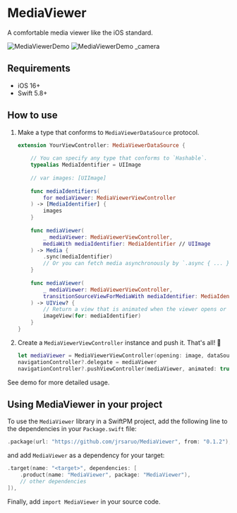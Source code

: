 # MediaViewer

A comfortable media viewer like the iOS standard.

![MediaViewerDemo](https://github.com/jrsaruo/MediaViewer/assets/23174349/6181382d-7b1f-4d79-8752-5ee9727fdef9) ![MediaViewerDemo _camera](https://github.com/jrsaruo/MediaViewer/assets/23174349/efc2b713-ac2f-4c36-8e9f-69b612281e0c)

## Requirements

- iOS 16+
- Swift 5.8+

## How to use

1. Make a type that conforms to `MediaViewerDataSource` protocol.

    ```swift
    extension YourViewController: MediaViewerDataSource {
        
        // You can specify any type that conforms to `Hashable`.
        typealias MediaIdentifier = UIImage
        
        // var images: [UIImage]
        
        func mediaIdentifiers(
            for mediaViewer: MediaViewerViewController
        ) -> [MediaIdentifier] {
            images
        }
        
        func mediaViewer(
            _ mediaViewer: MediaViewerViewController,
            mediaWith mediaIdentifier: MediaIdentifier // UIImage
        ) -> Media {
            .sync(mediaIdentifier)
            // Or you can fetch media asynchronously by `.async { ... }`
        }
        
        func mediaViewer(
            _ mediaViewer: MediaViewerViewController,
            transitionSourceViewForMediaWith mediaIdentifier: MediaIdentifier
        ) -> UIView? {
            // Return a view that is animated when the viewer opens or closes.
            imageView(for: mediaIdentifier)
        }
    }
    ```
    
2. Create a `MediaViewerViewController` instance and push it. That's all! :tada:
    
    ```swift
    let mediaViewer = MediaViewerViewController(opening: image, dataSource: self)
    navigationController?.delegate = mediaViewer
    navigationController?.pushViewController(mediaViewer, animated: true)
    ```

See demo for more detailed usage.

## Using MediaViewer in your project

To use the `MediaViewer` library in a SwiftPM project, add the following line to the dependencies in your `Package.swift` file:

```swift
.package(url: "https://github.com/jrsaruo/MediaViewer", from: "0.1.2"),
```

and add `MediaViewer` as a dependency for your target:

```swift
.target(name: "<target>", dependencies: [
    .product(name: "MediaViewer", package: "MediaViewer"),
    // other dependencies
]),
```

Finally, add `import MediaViewer` in your source code.
